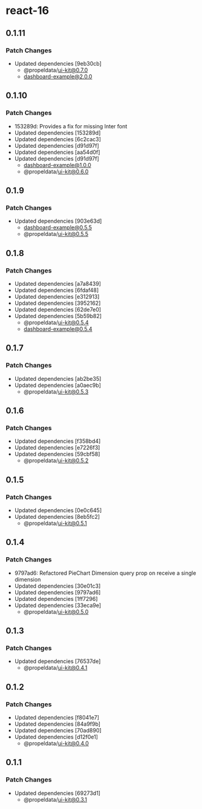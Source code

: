 # react-16

## 0.1.11

### Patch Changes

- Updated dependencies [9eb30cb]
  - @propeldata/ui-kit@0.7.0
  - dashboard-example@2.0.0

## 0.1.10

### Patch Changes

- 153289d: Provides a fix for missing Inter font
- Updated dependencies [153289d]
- Updated dependencies [6c2cac3]
- Updated dependencies [d91d97f]
- Updated dependencies [aa54d0f]
- Updated dependencies [d91d97f]
  - dashboard-example@1.0.0
  - @propeldata/ui-kit@0.6.0

## 0.1.9

### Patch Changes

- Updated dependencies [903e63d]
  - dashboard-example@0.5.5
  - @propeldata/ui-kit@0.5.5

## 0.1.8

### Patch Changes

- Updated dependencies [a7a8439]
- Updated dependencies [6fdaf48]
- Updated dependencies [e312913]
- Updated dependencies [3952162]
- Updated dependencies [62de7e0]
- Updated dependencies [5b59b82]
  - @propeldata/ui-kit@0.5.4
  - dashboard-example@0.5.4

## 0.1.7

### Patch Changes

- Updated dependencies [ab2be35]
- Updated dependencies [a0aec9b]
  - @propeldata/ui-kit@0.5.3

## 0.1.6

### Patch Changes

- Updated dependencies [f358bd4]
- Updated dependencies [e7226f3]
- Updated dependencies [59cbf58]
  - @propeldata/ui-kit@0.5.2

## 0.1.5

### Patch Changes

- Updated dependencies [0e0c645]
- Updated dependencies [8eb5fc2]
  - @propeldata/ui-kit@0.5.1

## 0.1.4

### Patch Changes

- 9797ad6: Refactored PieChart Dimension query prop on receive a single dimension
- Updated dependencies [30e01c3]
- Updated dependencies [9797ad6]
- Updated dependencies [1ff7296]
- Updated dependencies [33eca9e]
  - @propeldata/ui-kit@0.5.0

## 0.1.3

### Patch Changes

- Updated dependencies [76537de]
  - @propeldata/ui-kit@0.4.1

## 0.1.2

### Patch Changes

- Updated dependencies [f8041e7]
- Updated dependencies [84a9f9b]
- Updated dependencies [70ad890]
- Updated dependencies [d12f0e1]
  - @propeldata/ui-kit@0.4.0

## 0.1.1

### Patch Changes

- Updated dependencies [69273d1]
  - @propeldata/ui-kit@0.3.1
